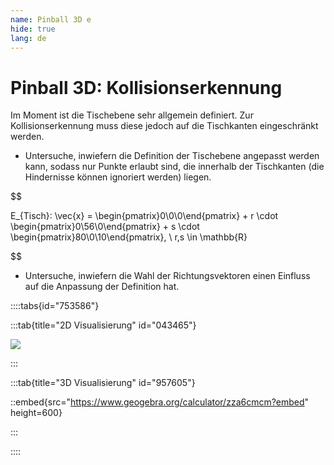 ```yaml
---
name: Pinball 3D e
hide: true
lang: de
---
```


# Pinball 3D: Kollisionserkennung

Im Moment ist die Tischebene sehr allgemein definiert. Zur Kollisionserkennung muss diese jedoch auf die Tischkanten eingeschränkt werden.

- Untersuche, inwiefern die Definition der Tischebene angepasst werden kann, sodass nur Punkte erlaubt sind, die innerhalb der Tischkanten (die Hindernisse können ignoriert werden) liegen.

$$

E_{Tisch}: \vec{x} = \begin{pmatrix}0\\0\\0\end{pmatrix} + r \cdot \begin{pmatrix}0\\56\\0\end{pmatrix} + s \cdot \begin{pmatrix}80\\0\\10\end{pmatrix}, \ r,s \in \mathbb{R}

$$

- Untersuche, inwiefern die Wahl der Richtungsvektoren einen Einfluss auf die Anpassung der Definition hat.

::::tabs{id="753586"}

:::tab{title="2D Visualisierung" id="043465"}

![](/assets/oberstufe/analytische-geometrie/parameterform-von-ebenen/pinball3d-beschränkt.png)

:::

:::tab{title="3D Visualisierung" id="957605"}

::embed{src="https://www.geogebra.org/calculator/zza6cmcm?embed" height=600}

:::

::::
